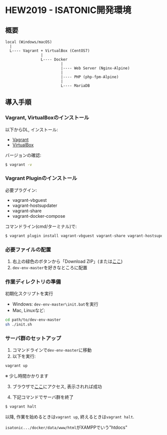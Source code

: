 # HEW2019 - ISATONIC開発環境

## 概要

```
local (Windows/macOS)
  |
  L---- Vagrant + VirtualBox (CentOS7)
                |
                L---- Docker
                         |
                         |---- Web Server (Nginx-Alpine)
                         |
                         |---- PHP (php-fpm-Alpine)
                         |
                         L---- MariaDB
```

## 導入手順

### Vagrant, VirtualBoxのインストール

以下からDL, インストール:

- [Vagrant](https://www.vagrantup.com/downloads.html)
- [VirtualBox](https://www.virtualbox.org/wiki/Downloads)

バージョンの確認:

```sh
$ vagrant -v
```

### Vagrant Pluginのインストール

必要プラグイン:

- vagrant-vbguest
- vagrant-hostsupdater
- vagrant-share
- vagrant-docker-compose

コマンドライン(cmd/ターミナル)で:

```sh
$ vagrant plugin install vagrant-vbguest vagrant-share vagrant-hostsupdater vagrant-docker-compose
```

### 必要ファイルの配置

1. 右上の緑色のボタンから「Download ZIP」(または[ここ](https://github.com/isatonic/dev-env/archive/master.zip))
2. `dev-env-master`を好きなところに配置

### 作業ディレクトリの準備

初期化スクリプトを実行

- Windows: `dev-env-master\init.bat`を実行
- Mac, Linuxなど:

```sh
cd path/to/dev-env-master
sh ./init.sh
```

### サーバ群のセットアップ

1. コマンドラインで`dev-env-master`に移動
2. 以下を実行:

```sh
vagrant up
```

※ 少し時間かかります

3. ブラウザで[ここ](http://localhost:10080/index.html)にアクセス, 表示されれば成功

4. 下記コマンドでサーバ群を終了

```sh
$ vagrant halt
```

以降, 作業を始めるときは`vagrant up`, 終えるときは`vagrant halt`.

`isatonic.../docker/data/www/html`がXAMPPでいう"htdocs"


